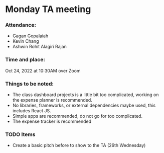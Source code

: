 # Monday TA meeting

### Attendance:
- Gagan Gopalaiah
- Kevin Chang
- Ashwin Rohit Alagiri Rajan

### Time and place:
Oct 24, 2022 at 10:30AM over Zoom

### Things to be noted:
- The class dashboard projects is a little bit too complicated, working on the expense planner is recommended.
- No libraries, frameworks, or external dependencies maybe used, this includes React JS.
- Simple apps are recommended, do not go for too complicated.
- The expense tracker is recommended

### TODO Items
- Create a basic pitch before to show to the TA (26th Wednesday)